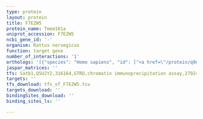 ```yaml
---
type: protein
layout: protein
title: F7EZW5
protein_name: Tmem161a
uniprot_accession: F7EZW5
ncbi_gene_id: '-'
organism: Rattus norvegicus
function: target gene
number_of_interactions: '1'
orthologs: '[{"species": "Homo sapiens", "id": ["<a href=\"/protein/q9nx61\">Q9NX61</a>"]}, {"species": "Danio rerio", "id": ["G1K2F0"]}, {"species": "Mus musculus", "id": ["<a href=\"/protein/q8vca6\">Q8VCA6</a>"]}, {"species": "Caenorhabditis elegans", "id": ["<a href=\"/protein/q9u1p9\">Q9U1P9</a>"]}]'
jaspar_matrices: ''
tfs: Satb1,Q5U2Y2,316164,GTRD,chromatin immunoprecipitation assay,27924024%5Buid%5D,No
targets: ''
tfs_download: tfs_of_F7EZW5.tsv
targets_download: ''
bindingSites_download: ''
binding_sites_ls: ''

---
```

